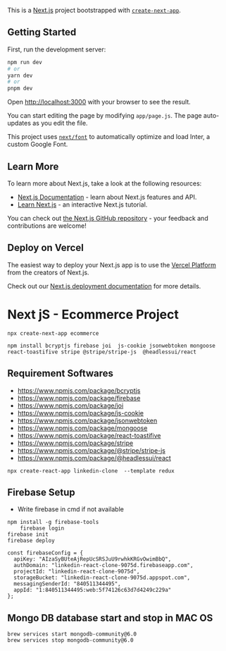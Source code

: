 This is a [Next.js](https://nextjs.org/) project bootstrapped with [`create-next-app`](https://github.com/vercel/next.js/tree/canary/packages/create-next-app).

## Getting Started

First, run the development server:

```bash
npm run dev
# or
yarn dev
# or
pnpm dev
```

Open [http://localhost:3000](http://localhost:3000) with your browser to see the result.

You can start editing the page by modifying `app/page.js`. The page auto-updates as you edit the file.

This project uses [`next/font`](https://nextjs.org/docs/basic-features/font-optimization) to automatically optimize and load Inter, a custom Google Font.

## Learn More

To learn more about Next.js, take a look at the following resources:

- [Next.js Documentation](https://nextjs.org/docs) - learn about Next.js features and API.
- [Learn Next.js](https://nextjs.org/learn) - an interactive Next.js tutorial.

You can check out [the Next.js GitHub repository](https://github.com/vercel/next.js/) - your feedback and contributions are welcome!

## Deploy on Vercel

The easiest way to deploy your Next.js app is to use the [Vercel Platform](https://vercel.com/new?utm_medium=default-template&filter=next.js&utm_source=create-next-app&utm_campaign=create-next-app-readme) from the creators of Next.js.

Check out our [Next.js deployment documentation](https://nextjs.org/docs/deployment) for more details.


# Next jS - Ecommerce Project 

```npx create-next-app ecommerce```

```npm install bcryptjs firebase joi  js-cookie jsonwebtoken mongoose react-toastifive stripe @stripe/stripe-js  @headlessui/react```



## Requirement Softwares
* https://www.npmjs.com/package/bcryptjs
* https://www.npmjs.com/package/firebase
* https://www.npmjs.com/package/joi
* https://www.npmjs.com/package/js-cookie
* https://www.npmjs.com/package/jsonwebtoken
* https://www.npmjs.com/package/mongoose
* https://www.npmjs.com/package/react-toastifive
* https://www.npmjs.com/package/stripe
* https://www.npmjs.com/package/@stripe/stripe-js
* https://www.npmjs.com/package/@headlessui/react





``` npx create-react-app linkedin-clone  --template redux ```

## Firebase Setup
* Write   firebase  in cmd if not available
```
npm install -g firebase-tools 
	firebase login
firebase init
firebase deploy
```
```
const firebaseConfig = {
  apiKey: "AIzaSyBUteAjRepUcSRSJuU9rwhkKRGvOwimBbQ",
  authDomain: "linkedin-react-clone-9075d.firebaseapp.com",
  projectId: "linkedin-react-clone-9075d",
  storageBucket: "linkedin-react-clone-9075d.appspot.com",
  messagingSenderId: "840511344495",
  appId: "1:840511344495:web:5f74126c63d7d4249c229a"
};
```
## Mongo DB database start and stop in MAC OS
```
brew services start mongodb-community@6.0
brew services stop mongodb-community@6.0
```



